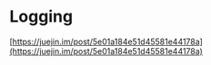 # Logging

[https://juejin.im/post/5e01a184e51d45581e44178a](https://juejin.im/post/5e01a184e51d45581e44178a)



